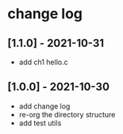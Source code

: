 # change log

## [1.1.0] - 2021-10-31
* add ch1 hello.c

## [1.0.0] - 2021-10-30
* add change log
* re-org the directory structure
* add test utils